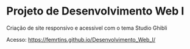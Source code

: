# Projeto de Desenvolvimento Web I

Criação de site responsivo e acessivel com o tema Studio Ghibli

Acesso: https://femrtins.github.io/Desenvolvimento_Web_I/
